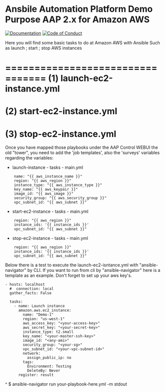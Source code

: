 # Ansbile Automation Platform Demo Purpose AAP 2.x for Amazon AWS


[![Documentation](https://readthedocs.org/projects/ansible-runner/badge/?version=stable)](https://ansible-runner.readthedocs.io/en/latest/)
[![Code of Conduct](https://img.shields.io/badge/Code%20of%20Conduct-Ansible-silver.svg)](https://docs.ansible.com/ansible/latest/community/code_of_conduct.html)



Here you will find some basic tasks to do at Amazon AWS with Ansible
Such as launch ; start ; stop AWS instances

=================================
**(1) launch-ec2-instance.yml**
=================================
**(2) start-ec2-instance.yml**
=================================
**(3) stop-ec2-instance.yml**
=================================

Once you have mapped those playbooks under the AAP Control WEBUI the old "tower", you need to add 
the 'job templates', also the 'surveys' variables regarding the variables:

- launch-instance - tasks - main.yml
```
    name: "{{ aws_instance_name }}"
    region: "{{ aws_region }}"
    instance_type: "{{ aws_instance_type }}"
    key_name: "{{ aws_keypair }}"
    image_id: "{{ aws_image }}"
    security_group: "{{ aws_security_group }}"
    vpc_subnet_id: "{{ aws_subnet }}"
```
- start-ec2-instance - tasks - main.yml
```
    region: "{{ aws_region }}"
    instance_ids: '{{ instance_ids }}'
    vpc_subnet_id: "{{ aws_subnet }}"
```
- stop-ec2-instance - tasks - main.yml
```
    region: "{{ aws_region }}"
    instance_ids: '{{ instance_ids }}'
    vpc_subnet_id: "{{ aws_subnet }}"
```

Below there is a test to execute the launch-ec2-isntance.yml with "ansible-navigator" by CLI.
If you want to run from cli by "ansible-navigator" here is a template as an example.
Don't forget to set up your aws key's.

```
- hosts: localhost
  #  connection: local
  gather_facts: False

  tasks:
    - name: Launch instance
      amazon.aws.ec2_instance:
        name: "Demo-1"
        region: "us-west-1"
        aws_access_key: "<your-access-key>"
        aws_secret_key: "<your-secret-key>"
        instance_type: t2.small
        key_name: "<your-master-ssh-key>"
        image_id: "<any-ami>"
        security_group: "<your-sg>"
        vpc_subnet_id: "<your-vpc-subnet-id>"
        network:
          assign_public_ip: no
        tags:
          Environment: Testing
          DeleteBy: Never
      register: result  
```
^
$ ansible-navigator run your-playbook-here.yml -m stdout




